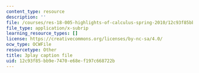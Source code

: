 ```yaml
---
content_type: resource
description: ''
file: /courses/res-18-005-highlights-of-calculus-spring-2010/12c93f85bb9e7470e68ef197c668722b_FtQl1gAo12E.srt
file_type: application/x-subrip
learning_resource_types: []
license: https://creativecommons.org/licenses/by-nc-sa/4.0/
ocw_type: OCWFile
resourcetype: Other
title: 3play caption file
uid: 12c93f85-bb9e-7470-e68e-f197c668722b
---
```

